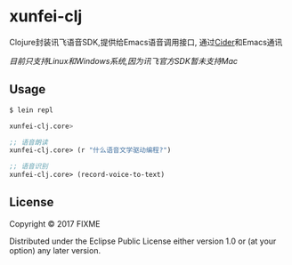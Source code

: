 # xunfei-clj

Clojure封装讯飞语音SDK,提供给Emacs语音调用接口, 通过[Cider](https://github.com/clojure-emacs/cider)和Emacs通讯

*目前只支持Linux和Windows系统,因为讯飞官方SDK暂未支持Mac*

## Usage

```bash
$ lein repl 

xunfei-clj.core> 
```

```clojure
;; 语音朗读
xunfei-clj.core> (r "什么语音文学驱动编程?")

;; 语音识别
xunfei-clj.core> (record-voice-to-text)

```

## License

Copyright © 2017 FIXME

Distributed under the Eclipse Public License either version 1.0 or (at
your option) any later version.
